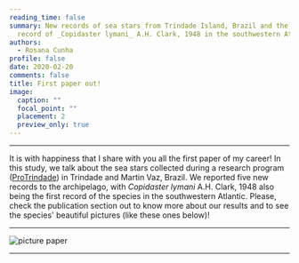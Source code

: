 ```yaml
---
reading_time: false
summary: New records of sea stars from Trindade Island, Brazil and the first
  record of _Copidaster lymani_ A.H. Clark, 1948 in the southwestern Atlantic.
authors:
  - Rosana Cunha
profile: false
date: 2020-02-20
comments: false
title: First paper out!
image:
  caption: ""
  focal_point: ""
  placement: 2
  preview_only: true
---
```


---

It is with happiness that I share with you all the first paper of my career! In this study, we talk about the sea stars collected during a research program ([ProTrindade](https://www.marinha.mil.br/secirm/sites/www.marinha.mil.br.secirm/files/publicacoes/protrindade/protrindade-10anos.pdf)) in Trindade and Martin Vaz, Brazil. We reported five new records to the archipelago, with _Copidaster lymani_ A.H. Clark, 1948 also being the first record of the species in the southwestern Atlantic. Please, check the publication section out to know more about our results and to see the species' beautiful pictures (like these ones below)! 

---
![picture paper](https://raw.githubusercontent.com/rosanafcunha/rosanafcunha/master/static/media/trindade.png "Paper 2020")

---
